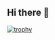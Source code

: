 ## Hi there 👋
[![trophy](https://github-profile-trophy.vercel.app/?username=NguyenSonhoa&theme=onedark)](https://github.com/ryo-ma/github-profile-trophy)
<!--
**NguyenSonhoa/NguyenSonhoa** is a ✨ _special_ ✨ repository because its `README.md` (this file) appears on your GitHub profile.

Here are some ideas to get you started:

- 🔭 I’m currently working on ...
- 🌱 I’m currently learning ...
- 👯 I’m looking to collaborate on ...
- 🤔 I’m looking for help with ...
- 💬 Ask me about ...
- 📫 How to reach me: ...
- 😄 Pronouns: ...
- ⚡ Fun fact: ...
-->
